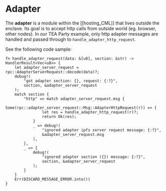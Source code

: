 # Adapter
The **adapter** is a module within the [[hosting_CML]] that lives outside the enclave. Its goal is to accept http calls from outside world (eg. browser, other nodes). In our TEA Party example, only http adapter messages are handled and passed through to `handle_adapter_http_request`.

See the following code sample:
```
fn handle_adapter_request(data: &[u8], section: &str) -> HandlerResult<Vec<u8>> {
	let adapter_server_request = rpc::AdapterServerRequest::decode(data)?;
	debug!(
		"got adapter section: {}, request: {:?}",
		section, &adapter_server_request
	);
	match section {
		"http" => match adapter_server_request.msg {
			Some(rpc::adapter_server_request::Msg::AdapterHttpRequest(r)) => {
				let res = handle_adapter_http_request(r)?;
				return Ok(res);
			}
			_ => debug!(
				"ignored adapter ipfs server request message: {:?}",
				&adapter_server_request.msg
			),
		},
		_ => {
			debug!(
				"ignored adapter section ({}) message: {:?}",
				section, &adapter_server_request
			);
		}
	}
	Err(DISCARD_MESSAGE_ERROR.into())
}
```
